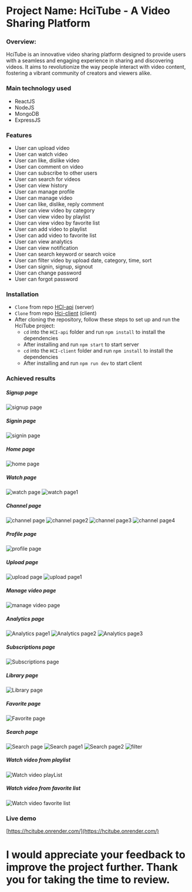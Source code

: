 # Project Name: HciTube - A Video Sharing Platform


### Overview:

HciTube is an innovative video sharing platform designed to provide users with a seamless and engaging experience in sharing and discovering videos. It aims to revolutionize the way people interact with video content, fostering a vibrant community of creators and viewers alike.

### Main technology used

- ReactJS
- NodeJS
- MongoDB
- ExpressJS

### Features

- User can upload video
- User can watch video
- User can like, dislike video
- User can comment on video
- User can subscribe to other users
- User can search for videos
- User can view history
- User can manage profile
- User can manage video
- User can like, dislike, reply comment
- User can view video by category
- User can view video by playlist
- User can view video by favorite list
- User can add video to playlist
- User can add video to favorite list
- User can view analytics
- User can view notification
- User can search keyword or search voice
- User can filter video by upload date, category, time, sort
- User can signin, signup, signout
- User can change password
- User can forgot password

### Installation

- `Clone` from repo [HCI-api](https://github.com/nvh2312/HCI-api) (server)
- `Clone` from repo [Hci-client](https://github.com/TranManhCuongQN/HciTube) (client)
- After cloning the repository, follow these steps to set up and run the HciTube project:
  - `cd` into the `HCI-api` folder and run `npm install` to install the dependencies
  - After installing and run `npm start` to start server
  - `cd` into the `HCI-client` folder and run `npm install` to install the dependencies
  - After installing and run `npm run dev` to start client

### Achieved results

##### Signup page

![signup page](https://console.cloudinary.com/console/c-7bd30abe77b3f364da5a5db1e7d816/media_library/folders/c42b14dd3b895f4f3dfe7dad7f91ebcd6b/asset/7a4a37ed33f95cd484a1409c678b0ad4/manage?context=manage)

##### Signin page

![signin page](https://console.cloudinary.com/console/c-7bd30abe77b3f364da5a5db1e7d816/media_library/folders/c42b14dd3b895f4f3dfe7dad7f91ebcd6b/asset/10bbffa45b01d4297a151a062ce82fbf/manage?context=manage)

##### Home page

![home page](https://console.cloudinary.com/console/c-7bd30abe77b3f364da5a5db1e7d816/media_library/folders/c42b14dd3b895f4f3dfe7dad7f91ebcd6b/asset/31c1c60151e48ce60f6d65ad9554989a/manage?context=manage)

##### Watch page

![watch page](https://console.cloudinary.com/console/c-7bd30abe77b3f364da5a5db1e7d816/media_library/folders/c42b14dd3b895f4f3dfe7dad7f91ebcd6b/asset/33b815995f41db11fcef7985c1c97550/manage?context=manage)
![watch page1](https://console.cloudinary.com/console/c-7bd30abe77b3f364da5a5db1e7d816/media_library/folders/c42b14dd3b895f4f3dfe7dad7f91ebcd6b/asset/e6c622cf6ce2b3b75eef5ab0796ecd81/manage?context=manage)

##### Channel page

![channel page](https://console.cloudinary.com/console/c-7bd30abe77b3f364da5a5db1e7d816/media_library/folders/c42b14dd3b895f4f3dfe7dad7f91ebcd6b/asset/abf70b2f5d1324314f500176c9112293/manage?context=manage)
![channel page2](https://console.cloudinary.com/console/c-7bd30abe77b3f364da5a5db1e7d816/media_library/folders/c42b14dd3b895f4f3dfe7dad7f91ebcd6b/asset/617e54a88dc565cd76ffdb8d57287dc0/manage?context=manage)
![channel page3](https://console.cloudinary.com/console/c-7bd30abe77b3f364da5a5db1e7d816/media_library/folders/c42b14dd3b895f4f3dfe7dad7f91ebcd6b/asset/7014a50907afc0ac93ba63f89c4e0bde/manage?context=manage)
![channel page4](https://console.cloudinary.com/console/c-7bd30abe77b3f364da5a5db1e7d816/media_library/folders/c42b14dd3b895f4f3dfe7dad7f91ebcd6b/asset/3f5a435f2a3274be15201c82a2be3558/manage?context=manage)

##### Profile page

![profile page](https://console.cloudinary.com/console/c-7bd30abe77b3f364da5a5db1e7d816/media_library/folders/c42b14dd3b895f4f3dfe7dad7f91ebcd6b/asset/9450e4351498f580ca95858f5ebf4255/manage?context=manage)

##### Upload page

![upload page](https://console.cloudinary.com/console/c-7bd30abe77b3f364da5a5db1e7d816/media_library/folders/c42b14dd3b895f4f3dfe7dad7f91ebcd6b/asset/39762c9897b32be993fbb9f8b945fc81/manage?context=manage)
![upload page1](https://console.cloudinary.com/console/c-7bd30abe77b3f364da5a5db1e7d816/media_library/folders/c42b14dd3b895f4f3dfe7dad7f91ebcd6b/asset/75b9f1ba5568dd855519ea43edc3ee30/manage?context=manage)

##### Manage video page

![manage video page](https://console.cloudinary.com/console/c-7bd30abe77b3f364da5a5db1e7d816/media_library/folders/c42b14dd3b895f4f3dfe7dad7f91ebcd6b/asset/a76715e37b52ce699ee90b1a05c42fc3/manage?context=manage)

##### Analytics page

![Analytics page1](https://console.cloudinary.com/console/c-7bd30abe77b3f364da5a5db1e7d816/media_library/folders/c42b14dd3b895f4f3dfe7dad7f91ebcd6b/asset/fa8edae16a5c281ac65ae24787b5615c/manage?context=manage)
![Analytics page2](https://console.cloudinary.com/console/c-7bd30abe77b3f364da5a5db1e7d816/media_library/folders/c42b14dd3b895f4f3dfe7dad7f91ebcd6b/asset/5da006e7390a8d7cab6909ac8e0879ba/manage?context=manage)
![Analytics page3](https://console.cloudinary.com/console/c-7bd30abe77b3f364da5a5db1e7d816/media_library/folders/c42b14dd3b895f4f3dfe7dad7f91ebcd6b/asset/dd7401f0589a869a577ee485adf0aeca/manage?context=manage)

##### Subscriptions page

![Subscriptions page](https://console.cloudinary.com/console/c-7bd30abe77b3f364da5a5db1e7d816/media_library/folders/c42b14dd3b895f4f3dfe7dad7f91ebcd6b/asset/ab8792b608f37f2735074070a18e1212/manage?context=manage)

##### Library page

![Library page](https://console.cloudinary.com/console/c-7bd30abe77b3f364da5a5db1e7d816/media_library/folders/c42b14dd3b895f4f3dfe7dad7f91ebcd6b/asset/a22f06d608a36b2a3f74abf478c5ef04/manage?context=manage)

##### Favorite page

![Favorite page](https://console.cloudinary.com/console/c-7bd30abe77b3f364da5a5db1e7d816/media_library/folders/c42b14dd3b895f4f3dfe7dad7f91ebcd6b/asset/44c58db3abf41de23c9b4cb83ecb02ba/manage?context=manage)

##### Search page

![Search page](https://console.cloudinary.com/console/c-7bd30abe77b3f364da5a5db1e7d816/media_library/folders/c42b14dd3b895f4f3dfe7dad7f91ebcd6b/asset/185d3225625f7c89d9bad08525112326/manage?context=manage)
![Search page1](https://console.cloudinary.com/console/c-7bd30abe77b3f364da5a5db1e7d816/media_library/folders/c42b14dd3b895f4f3dfe7dad7f91ebcd6b/asset/94a308ae0c1c4ce0dd34806724ebb247/manage?context=manage)
![Search page2](https://console.cloudinary.com/console/c-7bd30abe77b3f364da5a5db1e7d816/media_library/folders/c42b14dd3b895f4f3dfe7dad7f91ebcd6b/asset/20561058cc6a9067917821d0bd9634cf/manage?context=manage)
![filter](https://console.cloudinary.com/console/c-7bd30abe77b3f364da5a5db1e7d816/media_library/folders/c42b14dd3b895f4f3dfe7dad7f91ebcd6b/asset/445b5a81edcb04aa7cc06abe904aeb05/manage?context=manage)

##### Watch video from playlist

![Watch video playList](https://console.cloudinary.com/console/c-7bd30abe77b3f364da5a5db1e7d816/media_library/folders/c42b14dd3b895f4f3dfe7dad7f91ebcd6b/asset/6214de7c531a9fd790d36fe359b67f2b/manage?context=manage)

##### Watch video from favorite list

![Watch video favorite list](https://console.cloudinary.com/console/c-7bd30abe77b3f364da5a5db1e7d816/media_library/folders/c42b14dd3b895f4f3dfe7dad7f91ebcd6b/asset/e32c05ab3f175dacd6ae366615f26a32/manage?context=manage)

### Live demo

[https://hcitube.onrender.com/](https://hcitube.onrender.com/)

# I would appreciate your feedback to improve the project further. Thank you for taking the time to review.
